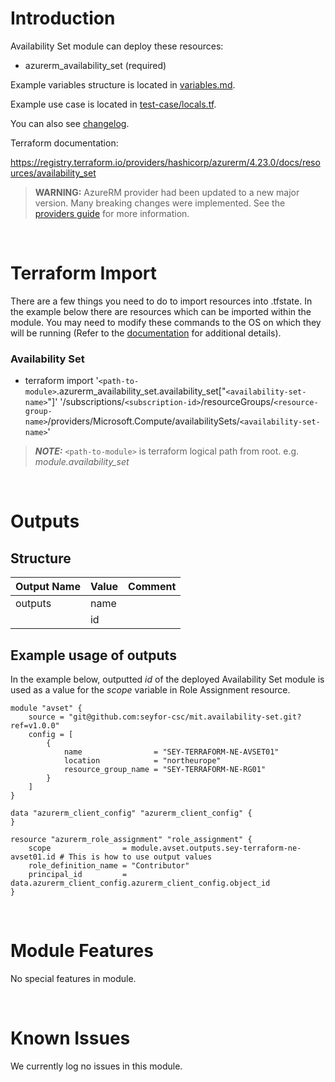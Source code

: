 # Introduction
Availability Set module can deploy these resources:
* azurerm_availability_set (required)

Example variables structure is located in [variables.md](variables.md).

Example use case is located in [test-case/locals.tf](test-case/locals.tf).

You can also see [changelog](CHANGELOG.md).

Terraform documentation:

https://registry.terraform.io/providers/hashicorp/azurerm/4.23.0/docs/resources/availability_set

> **WARNING:** AzureRM provider had been updated to a new major version. Many breaking changes were implemented. See the [providers guide](https://registry.terraform.io/providers/hashicorp/azurerm/latest/docs/guides/4.0-upgrade-guide) for more information.

&nbsp;

# Terraform Import
There are a few things you need to do to import resources into .tfstate. In the example below there are resources which can be imported within the module. You may need to modify these commands to the OS on which they will be running (Refer to the [documentation](https://developer.hashicorp.com/terraform/cli/commands/import#example-import-into-resource-configured-with-for_each) for additional details).
### Availability Set
* terraform import '`<path-to-module>`.azurerm_availability_set.availability_set["`<availability-set-name>`"]' '/subscriptions/`<subscription-id>`/resourceGroups/`<resource-group-name>`/providers/Microsoft.Compute/availabilitySets/`<availability-set-name>`'

 > **_NOTE:_** `<path-to-module>` is terraform logical path from root. e.g. _module.availability\_set_

&nbsp;

# Outputs
## Structure

| Output Name | Value        | Comment                                              |
| ----------- | ------------ | ---------------------------------------------------- |
| outputs     | name         |                                                      |
|             | id           |                                                      |


## Example usage of outputs
In the example below, outputted _id_ of the deployed Availability Set module is used as a value for the _scope_ variable in Role Assignment resource.
```
module "avset" {
    source = "git@github.com:seyfor-csc/mit.availability-set.git?ref=v1.0.0"
    config = [
        {
            name                = "SEY-TERRAFORM-NE-AVSET01"
            location            = "northeurope"
            resource_group_name = "SEY-TERRAFORM-NE-RG01"
        }
    ]
}

data "azurerm_client_config" "azurerm_client_config" {
}

resource "azurerm_role_assignment" "role_assignment" {
    scope                = module.avset.outputs.sey-terraform-ne-avset01.id # This is how to use output values
    role_definition_name = "Contributor"
    principal_id         = data.azurerm_client_config.azurerm_client_config.object_id
}
```

&nbsp;

# Module Features
No special features in module.

&nbsp;

# Known Issues
We currently log no issues in this module.